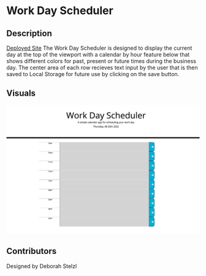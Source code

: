 # Work Day Scheduler

## Description
[Deployed Site](https://dstelzl.github.io/work-day-scheduler/)
The Work Day Scheduler is designed to display the current day at the top of the viewport with a calendar by hour feature below that shows different colors for past, present or future times during the business day. The center area of each row recieves text input by the user that is then saved to Local Storage for future use by clicking on the save button.

## Visuals

![Screenshot of Workday Scheduler Application](./assets/workday-scheduler-screenshot.jpg )

## Contributors

Designed by Deborah Stelzl
